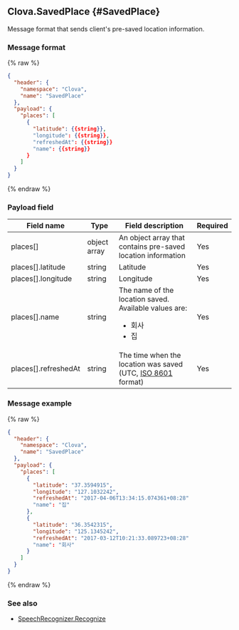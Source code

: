 ## Clova.SavedPlace {#SavedPlace}
Message format that sends client's pre-saved location information.

### Message format
{% raw %}
```json
{
  "header": {
    "namespace": "Clova",
    "name": "SavedPlace"
  },
  "payload": {
    "places": [
      {
        "latitude": {{string}},
        "longitude": {{string}},
        "refreshedAt": {{string}}
        "name": {{string}}
      }
    ]
  }
}
```
{% endraw %}

### Payload field

| Field name       | Type    | Field description                     | Required |
|---------------|---------|-----------------------------|---------|
| places[]             | object array | An object array that contains pre-saved location information                                          | Yes |
| places[].latitude    | string       | Latitude                                                                          | Yes |
| places[].longitude   | string       | Longitude                                                                          | Yes |
| places[].name        | string       | The name of the location saved. Available values are: <ul><li>회사</li><li>집</li></ul>       | Yes |
| places[].refreshedAt | string       | The time when the location was saved (UTC, [ISO 8601](https://en.wikipedia.org/wiki/ISO_8601) format)  | Yes |


### Message example
{% raw %}
```json
{
  "header": {
    "namespace": "Clova",
    "name": "SavedPlace"
  },
  "payload": {
    "places": [
      {
        "latitude": "37.3594915",
        "longitude": "127.1032242",
        "refreshedAt": "2017-04-06T13:34:15.074361+08:28"
        "name": "집"
      },
      {
        "latitude": "36.3542315",
        "longitude": "125.1345242",
        "refreshedAt": "2017-03-12T10:21:33.089723+08:28"
        "name": "회사"
      }
    ]
  }
}
```
{% endraw %}

### See also
* [SpeechRecognizer.Recognize](/CIC/References/APIs/SpeechRecognizer.md#recognize-event)